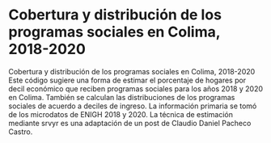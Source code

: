 # Cobertura y distribución de los programas sociales en Colima, 2018-2020
Cobertura y distribución de los programas sociales en Colima, 2018-2020
Este código sugiere una forma de estimar el porcentaje de hogares por decil económico que reciben programas sociales para los años 2018 y 2020 en Colima. También se calculan las distribuciones de los programas sociales de acuerdo a deciles de ingreso.
La información primaria se tomó de los microdatos de ENIGH 2018 y 2020. La técnica de estimación mediante srvyr es una adaptación de un post de Claudio Daniel Pacheco Castro.
